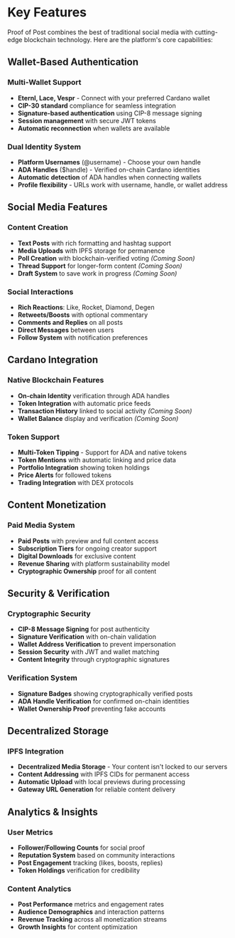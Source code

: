 # Key Features

Proof of Post combines the best of traditional social media with cutting-edge blockchain technology. Here are the platform's core capabilities:

## Wallet-Based Authentication

### Multi-Wallet Support
- **Eternl, Lace, Vespr** - Connect with your preferred Cardano wallet
- **CIP-30 standard** compliance for seamless integration
- **Signature-based authentication** using CIP-8 message signing
- **Session management** with secure JWT tokens
- **Automatic reconnection** when wallets are available

### Dual Identity System
- **Platform Usernames** (@username) - Choose your own handle
- **ADA Handles** ($handle) - Verified on-chain Cardano identities
- **Automatic detection** of ADA handles when connecting wallets
- **Profile flexibility** - URLs work with username, handle, or wallet address

## Social Media Features

### Content Creation
- **Text Posts** with rich formatting and hashtag support
- **Media Uploads** with IPFS storage for permanence
- **Poll Creation** with blockchain-verified voting *(Coming Soon)*
- **Thread Support** for longer-form content *(Coming Soon)*
- **Draft System** to save work in progress *(Coming Soon)*

### Social Interactions
- **Rich Reactions**: Like, Rocket, Diamond, Degen
- **Retweets/Boosts** with optional commentary
- **Comments and Replies** on all posts
- **Direct Messages** between users
- **Follow System** with notification preferences

## Cardano Integration

### Native Blockchain Features
- **On-chain Identity** verification through ADA handles
- **Token Integration** with automatic price feeds
- **Transaction History** linked to social activity *(Coming Soon)*
- **Wallet Balance** display and verification *(Coming Soon)*

### Token Support
- **Multi-Token Tipping** - Support for ADA and native tokens
- **Token Mentions** with automatic linking and price data
- **Portfolio Integration** showing token holdings
- **Price Alerts** for followed tokens
- **Trading Integration** with DEX protocols

## Content Monetization

### Paid Media System
- **Paid Posts** with preview and full content access
- **Subscription Tiers** for ongoing creator support
- **Digital Downloads** for exclusive content
- **Revenue Sharing** with platform sustainability model
- **Cryptographic Ownership** proof for all content

## Security & Verification

### Cryptographic Security
- **CIP-8 Message Signing** for post authenticity
- **Signature Verification** with on-chain validation
- **Wallet Address Verification** to prevent impersonation
- **Session Security** with JWT and wallet matching
- **Content Integrity** through cryptographic signatures

### Verification System
- **Signature Badges** showing cryptographically verified posts
- **ADA Handle Verification** for confirmed on-chain identities
- **Wallet Ownership Proof** preventing fake accounts

## Decentralized Storage

### IPFS Integration
- **Decentralized Media Storage** - Your content isn't locked to our servers
- **Content Addressing** with IPFS CIDs for permanent access
- **Automatic Upload** with local previews during processing
- **Gateway URL Generation** for reliable content delivery

## Analytics & Insights

### User Metrics
- **Follower/Following Counts** for social proof
- **Reputation System** based on community interactions
- **Post Engagement** tracking (likes, boosts, replies)
- **Token Holdings** verification for credibility

### Content Analytics
- **Post Performance** metrics and engagement rates
- **Audience Demographics** and interaction patterns
- **Revenue Tracking** across all monetization streams
- **Growth Insights** for content optimization
